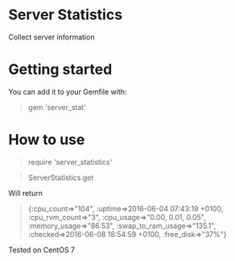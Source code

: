 # Server Statistics
Collect server information

# Getting started

You can add it to your Gemfile with:
> gem 'server_stat'

# How to use
> require 'server_statistics'

> ServerStatistics.get

Will return 
> {:cpu_count=>"104", :uptime=>2016-06-04 07:43:19 +0100, :cpu_rvm_count=>"3", :cpu_usage=>"0.00, 0.01, 0.05", :memory_usage=>"86.53", :swap_to_ram_usage=>"135.1", :checked=>2016-06-08 18:54:59 +0100, :free_disk=>"37%"}

Tested on CentOS 7
